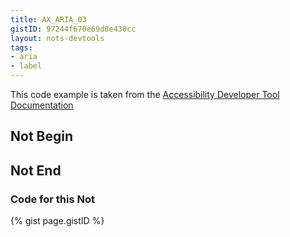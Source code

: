 ```yaml
---
title: AX_ARIA_03
gistID: 97244f670e69d8e430cc
layout: nots-devtools
tags:
- aria
- label
---
```

<p>This code example is taken from the <a href="https://github.com/GoogleChrome/accessibility-developer-tools/wiki/Audit-Rules">Accessibility Developer Tool Documentation</a></p>

<h2 aria-describedby="{{ page.gistID }}">Not Begin</h2>
<div class="rendered-not">
<!-- Bad: the checkbox role requires the aria-checked state -->
<span role="checkbox" aria-labelledby="foo" tabindex="0"></span>
</div> <!-- rendered-not -->

<h2 aria-describedby="{{ page.gistID }}">Not End</h2>

<h3 aria-describedby="{{ page.gistID }}">Code for this Not</h3>
{% gist page.gistID %}